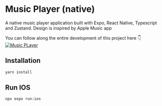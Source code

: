 # Music Player (native)

A native music player application built with Expo, React Native, Typescript and Zustand. Design is inspired by Apple Music app

You can follow along the entire development of this project here 👇
[![Music PLayer](https://github.com/gionathas/music-player/assets/16454253/909c51e2-03f1-4fc8-94e6-56745f67fed8)](https://youtu.be/9CElrkFwiBU?si=PFgwCFDulxJJD2f4)

## Installation

```bash
yarn install
```

## Run IOS

```bash
npx expo run:ios
```
